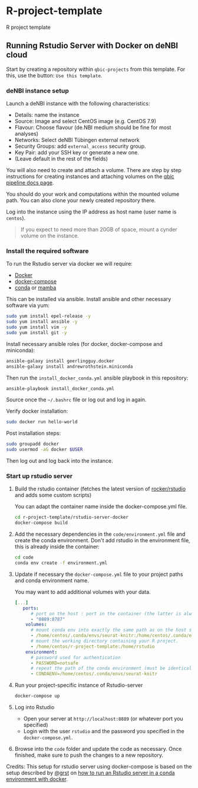 # R-project-template

R project template

## Running Rstudio Server with Docker on deNBI cloud

Start by creating a repository within `qbic-projects` from this template. For this, use the button: `Use this template`.

### deNBI instance setup

Launch a deNBI instance with the following characteristics:

* Details: name the instance
* Source: Image and select CentOS image (e.g. CentOS 7.9)
* Flavour: Choose flavour (de.NBI medium should be fine for most analyses)
* Networks: Select deNBI Tübingen external network
* Security Groups: add `external_access` security group.
* Key Pair: add your SSH key or generate a new one.
* (Leave default in the rest of the fields)

You will also need to create and attach a volume. There are step by step instructions for creating instances and attaching volumes on the [qbic pipeline docs page](https://pipeline-docs.readthedocs.io/en/latest/markdown/clusters/denbi_cloud.html).

You should do your work and computations within the mounted volume path. You can also clone your newly created repository there.

Log into the instance using the IP address as host name (user name is `centos`).

> If you expect to need more than 20GB of space, mount a cynder volume on the instance.

### Install the required software

To run the Rstudio server via docker we will require:

* [Docker](https://www.docker.com/)
* [docker-compose](https://github.com/docker/compose)
* [conda](https://docs.conda.io/en/latest/miniconda.html) or [mamba](https://github.com/conda-forge/miniforge#mambaforge)

This can be installed via ansible. Install ansible and other necessary software via yum:

```bash
sudo yum install epel-release -y
sudo yum install ansible -y
sudo yum install vim -y
sudo yum install git -y
```

Install necessary ansible roles (for docker, docker-compose and miniconda):

```bash
ansible-galaxy install geerlingguy.docker
ansible-galaxy install andrewrothstein.miniconda
```

Then run the `install_docker_conda.yml` ansible playbook in this repository:

```bash
ansible-playbook install_docker_conda.yml
```

Source once the `~/.bashrc` file or log out and log in again.

Verify docker installation:

```bash
sudo docker run hello-world
```

Post installation steps:

```bash
sudo groupadd docker
sudo usermod -aG docker $USER
```

Then log out and log back into the instance.

### Start up rstudio server

1. Build the rstudio container (fetches the latest version of [rocker/rstudio](https://hub.docker.com/r/rocker/rstudio) and adds some custom scripts)

   You can adapt the container name inside the docker-compose.yml file.

   ```bash
   cd r-project-template/rstudio-server-docker
   docker-compose build     
   ```

2. Add the necessary dependencies in the `code/environment.yml` file and create the conda environment. Don't add rstudio in the environment file, this is already inside the container:

   ```bash
   cd code
   conda env create -f environment.yml
   ```

3. Update if necessary the `docker-compose.yml` file to your project paths and conda environment name.

   You may want to add additional volumes with your data.

   ```yml
   [...]
      ports:
         # port on the host : port in the container (the latter is always 8787)
         - "8889:8787"
       volumes:
         # mount conda env into exactly the same path as on the host system - some paths are hardcoded in the env.
         - /home/centos/.conda/envs/seurat-knitr:/home/centos/.conda/envs/seurat-knitr
         # mount the working directory containing your R project.
         - /home/centos/r-project-template:/home/rstudio
       environment:
         # password used for authentication
         - PASSWORD=notsafe
         # repeat the path of the conda environment (must be identical to the path in "volumes")
         - CONDAENV=/home/centos/.conda/envs/seurat-knitr
   ```

4. Run your project-specific instance of Rstudio-server

   ```bash
   docker-compose up 
   ```

5. Log into Rstudio

   * Open your server at `http://localhost:8889` (or whatever port you specified)
   * Login with the user `rstudio` and the password you specified in the `docker-compose.yml`.

6. Browse into the `code` folder and update the code as necessary. Once finished, make sure to push the changes to a new repository.

Credits: This setup for rstudio server using docker-compose is based on the setup described by [@grst](github.com/grst) on [how to run an Rstudio server in a conda environment with docker](https://github.com/grst/rstudio-server-conda).
